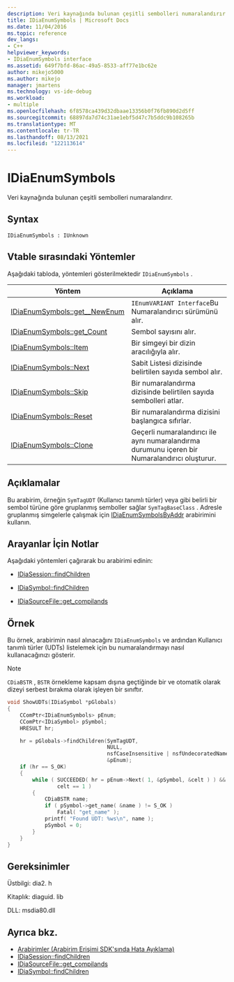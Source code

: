 ```yaml
---
description: Veri kaynağında bulunan çeşitli sembolleri numaralandırır.
title: IDiaEnumSymbols | Microsoft Docs
ms.date: 11/04/2016
ms.topic: reference
dev_langs:
- C++
helpviewer_keywords:
- IDiaEnumSymbols interface
ms.assetid: 649f7bfd-86ac-49a5-8533-aff77e1bc62e
author: mikejo5000
ms.author: mikejo
manager: jmartens
ms.technology: vs-ide-debug
ms.workload:
- multiple
ms.openlocfilehash: 6f8578ca439d32dbaae13356b0f76fb890d2d5ff
ms.sourcegitcommit: 68897da7d74c31ae1ebf5d47c7b5ddc9b108265b
ms.translationtype: MT
ms.contentlocale: tr-TR
ms.lasthandoff: 08/13/2021
ms.locfileid: "122113614"
---
```

# <a name="idiaenumsymbols"></a>IDiaEnumSymbols
Veri kaynağında bulunan çeşitli sembolleri numaralandırır.

## <a name="syntax"></a>Syntax

```
IDiaEnumSymbols : IUnknown
```

## <a name="methods-in-vtable-order"></a>Vtable sırasındaki Yöntemler
Aşağıdaki tabloda, yöntemleri gösterilmektedir `IDiaEnumSymbols` .

|Yöntem|Açıklama|
|------------|-----------------|
|[IDiaEnumSymbols::get__NewEnum](../../debugger/debug-interface-access/idiaenumsymbols-get-newenum.md)|`IEnumVARIANT Interface`Bu Numaralandırıcı sürümünü alır.|
|[IDiaEnumSymbols::get_Count](../../debugger/debug-interface-access/idiaenumsymbols-get-count.md)|Sembol sayısını alır.|
|[IDiaEnumSymbols::Item](../../debugger/debug-interface-access/idiaenumsymbols-item.md)|Bir simgeyi bir dizin aracılığıyla alır.|
|[IDiaEnumSymbols::Next](../../debugger/debug-interface-access/idiaenumsymbols-next.md)|Sabit Listesi dizisinde belirtilen sayıda sembol alır.|
|[IDiaEnumSymbols::Skip](../../debugger/debug-interface-access/idiaenumsymbols-skip.md)|Bir numaralandırma dizisinde belirtilen sayıda sembolleri atlar.|
|[IDiaEnumSymbols::Reset](../../debugger/debug-interface-access/idiaenumsymbols-reset.md)|Bir numaralandırma dizisini başlangıca sıfırlar.|
|[IDiaEnumSymbols::Clone](../../debugger/debug-interface-access/idiaenumsymbols-clone.md)|Geçerli numaralandırıcı ile aynı numaralandırma durumunu içeren bir Numaralandırıcı oluşturur.|

## <a name="remarks"></a>Açıklamalar
Bu arabirim, örneğin `SymTagUDT` (Kullanıcı tanımlı türler) veya gibi belirli bir sembol türüne göre gruplanmış semboller sağlar `SymTagBaseClass` . Adresle gruplanmış simgelerle çalışmak için [IDiaEnumSymbolsByAddr](../../debugger/debug-interface-access/idiaenumsymbolsbyaddr.md) arabirimini kullanın.

## <a name="notes-for-callers"></a>Arayanlar İçin Notlar
Aşağıdaki yöntemleri çağırarak bu arabirimi edinin:

- [IDiaSession::findChildren](../../debugger/debug-interface-access/idiasession-findchildren.md)

- [IDiaSymbol::findChildren](../../debugger/debug-interface-access/idiasymbol-findchildren.md)

- [IDiaSourceFile::get_compilands](../../debugger/debug-interface-access/idiasourcefile-get-compilands.md)

## <a name="example"></a>Örnek
Bu örnek, arabirimin nasıl alınacağını `IDiaEnumSymbols` ve ardından Kullanıcı tanımlı türler (UDTs) listelemek için bu numaralandırmayı nasıl kullanacağınızı gösterir.

> [!NOTE]
> `CDiaBSTR` , `BSTR` örnekleme kapsam dışına geçtiğinde bir ve otomatik olarak dizeyi serbest bırakma olarak işleyen bir sınıftır.

```C++
void ShowUDTs(IDiaSymbol *pGlobals)
{
    CComPtr<IDiaEnumSymbols> pEnum;
    CComPtr<IDiaSymbol> pSymbol;
    HRESULT hr;

    hr = pGlobals->findChildren(SymTagUDT,
                                NULL,
                                nsfCaseInsensitive | nsfUndecoratedName,
                                &pEnum);
    if (hr == S_OK)
    {
        while ( SUCCEEDED( hr = pEnum->Next( 1, &pSymbol, &celt ) ) &&
                celt == 1 )
        {
            CDiaBSTR name;
            if ( pSymbol->get_name( &name ) != S_OK )
                Fatal( "get_name" );
            printf( "Found UDT: %ws\n", name );
            pSymbol = 0;
        }
    }
}
```

## <a name="requirements"></a>Gereksinimler
Üstbilgi: dia2. h

Kitaplık: diaguid. lib

DLL: msdia80.dll

## <a name="see-also"></a>Ayrıca bkz.
- [Arabirimler (Arabirim Erişimi SDK'sında Hata Ayıklama)](../../debugger/debug-interface-access/interfaces-debug-interface-access-sdk.md)
- [IDiaSession::findChildren](../../debugger/debug-interface-access/idiasession-findchildren.md)
- [IDiaSourceFile::get_compilands](../../debugger/debug-interface-access/idiasourcefile-get-compilands.md)
- [IDiaSymbol::findChildren](../../debugger/debug-interface-access/idiasymbol-findchildren.md)
